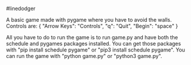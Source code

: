 #linedodger

A basic game made with pygame where you have to avoid the walls. Controls are: { "Arrow Keys": "Controls", "q": "Quit", "Begin": "space" }

All you have to do to run the game is to run game.py and have both the schedule and pygames packages installed. 
You can get those packages with "pip install schedule pygame" or "pip3 install schedule pygame". 
You can run the game with "python game.py" or "python3 game.py".
